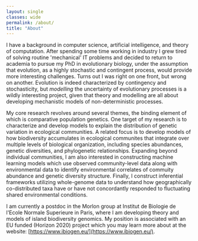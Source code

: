 ```yaml
---
layout: single
classes: wide
permalink: /about/
title: "About"
---
```


I have a background in computer science, artificial intelligence, and theory
of computation. After spending some time working in industry I grew tired of
solving routine 'mechanical' IT problems and decided to return to academia to
pursue my PhD in evolutionary biology, under the assumption that evolution,
as a highly stochastic and contingent process, would provide more interesting
challenges. Turns out I was right on one front, but wrong on another. Evolution
is indeed characterized by contingency and stochasticity, but *modelling* the
uncertainty of evolutionary processes is a wildly interesting project, given
that theory and modelling are all about developing mechanistic models of
non-deterministic processes.

My core research revolves around several themes, the binding element of which
is comparative population genetics. One target of my research is to characterize
and develop models to explain the distribution of genetic variation in ecological
communities. A related focus is to develop models of how biodiversity
accumulates in ecological communites that integrate over multiple levels of
biological organization, including species abundances, genetic diversities,
and phylogenetic relationships. Expanding beyond individual communities, I am
also interested in constructing machine learning models which use observed
community-level data along with environmental data to identify environmental
correlates of commuity abundance and genetic diversity structure. Finally, I
construct inferential frameworks utilizing whole-genome data to understand how
geographically co-distributed taxa have or have not concordantly responded
to fluctuating shared environmental conditions.

I am currently a postdoc in the Morlon group at Institut de Biologie de l'Ecole
Normale Superieure in Paris, where I am developing theory and models of island
biodiversity genomics. My position is associated with an EU funded (Horizon
2020) project which you may learn more about at the website:
[https://www.ibiogen.eu/](https://www.ibiogen.eu/).
